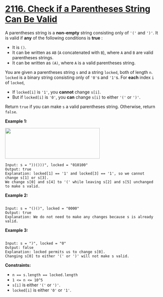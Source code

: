 # [2116. Check if a Parentheses String Can Be Valid](https://leetcode.com/problems/check-if-a-parentheses-string-can-be-valid/description/?envType=daily-question&envId=2025-01-12)

A parentheses string is a **non-empty** string consisting only of `'('` and `')'`. It is valid if **any** of the following conditions is **true** :

- It is `()`.
- It can be written as `AB` (`A` concatenated with `B`), where `A` and `B` are valid parentheses strings.
- It can be written as `(A)`, where `A` is a valid parentheses string.

You are given a parentheses string `s` and a string `locked`, both of length `n`. `locked` is a binary string consisting only of `'0'`s and `'1'`s. For **each** index `i` of `locked`,

- If `locked[i]` is `'1'`, you **cannot** change `s[i]`.
- But if `locked[i]` is `'0'`, you **can** change `s[i]` to either `'('` or `')'`.

Return `true` if you can make `s` a valid parentheses string. Otherwise, return `false`.

**Example 1:**

<img alt="" src="https://assets.leetcode.com/uploads/2021/11/06/eg1.png" style="width: 311px; height: 101px;">

```
Input: s = "))()))", locked = "010100"
Output: true
Explanation: locked[1] == '1' and locked[3] == '1', so we cannot change s[1] or s[3].
We change s[0] and s[4] to '(' while leaving s[2] and s[5] unchanged to make s valid.
```

**Example 2:**

```

Input: s = "()()", locked = "0000"
Output: true
Explanation: We do not need to make any changes because s is already valid.

```

**Example 3:**

```

Input: s = ")", locked = "0"
Output: false
Explanation: locked permits us to change s[0].
Changing s[0] to either '(' or ')' will not make s valid.

```

**Constraints:**

- `n == s.length == locked.length`
- `1 <= n <= 10^5`
- `s[i]` is either `'('` or `')'`.
- `locked[i]` is either `'0'` or `'1'`.

